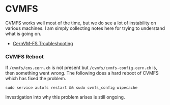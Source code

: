 # CVMFS
CVMFS works well most of the time, but we do see a lot of instability on various machines.
I am simply collecting notes here for trying to understand what is going on.

- [CernVM-FS Troubleshooting](https://cvmfs.readthedocs.io/en/stable/cpt-quickstart.html#troubleshooting)

### CVMFS Reboot
If `/cvmfs/cms.cern.ch` is not present but `/cvmfs/cvmfs-config.cern.ch` is, then something went wrong.
The following does a hard reboot of CVMFS which has fixed the problem.
```
sudo service autofs restart && sudo cvmfs_config wipecache
```
Investigation into why this problem arises is still ongoing.

